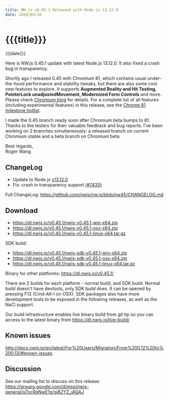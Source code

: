 ```yaml
---
title: NW.js v0.45.1 Released with Node.js 13.12.0
date: 2020/04/10
---
```

# {{{title}}}
{{{date}}}

Here is NW.js 0.45.1 update with latest Node.js 13.12.0. It also fixed a crash bug in transparency.

Shortly ago I released 0.45 with Chromium 81, which contains usual under-the-hood performance and stability tweaks, but there are also some cool new features to explore. It supports **Augmented Reality and Hit Testing, PointerLock unadjustedMovement, Modernized Form Controls** and more. Please check [Chromium blog](https://blog.chromium.org/2020/02/chrome-81-near-field-communications.html) for details. For a complete list of all features (including experimental features) in this release, see the [Chrome 81 milestone hotlist](https://www.chromestatus.com/features#milestone=81).

I made the 0.45 branch ready soon after Chromium beta bumps to 81. Thanks to the testers for their valuable feedback and bug reports. I've been working on 2 branches simultaneously: a released branch on current Chromium stable and a beta branch on Chromium beta.

Best regards,  
Roger Wang

## ChangeLog

- Update to Node.js [v13.12.0](https://nodejs.org/en/blog/release/v13.12.0/)
- Fix: crash in transparency support [(#7433)](https://github.com/nwjs/nw.js/issues/7433)

Full ChangeLog: https://github.com/nwjs/nw.js/blob/nw45/CHANGELOG.md

## Download 

* https://dl.nwjs.io/v0.45.1/nwjs-v0.45.1-win-x64.zip 
* https://dl.nwjs.io/v0.45.1/nwjs-v0.45.1-osx-x64.zip 
* https://dl.nwjs.io/v0.45.1/nwjs-v0.45.1-linux-x64.tar.gz 

SDK build: 
* https://dl.nwjs.io/v0.45.1/nwjs-sdk-v0.45.1-win-x64.zip 
* https://dl.nwjs.io/v0.45.1/nwjs-sdk-v0.45.1-osx-x64.zip 
* https://dl.nwjs.io/v0.45.1/nwjs-sdk-v0.45.1-linux-x64.tar.gz 

Binary for other platforms: https://dl.nwjs.io/v0.45.1/ 

There are 2 builds for each platform - normal build, and SDK build. Normal build doesn't have devtools, only SDK build does. lt can be opened by pressing F12 (Cmd-Alt-I on OSX). SDK packages also have more development tools to be exposed in the following releases, as well as the NaCl support.

Our build infrastructure enables live binary build from git tip so you can access to the latest binary from https://dl.nwjs.io/live-build/ 

## Known issues 

http://docs.nwjs.io/en/latest/For%20Users/Migration/From%200.12%20to%200.13/#known-issues

## Discussion

See our mailing list to discuss on this release: https://groups.google.com/d/msg/nwjs-general/q7ocRqNwE1g/giB2YZ_iAQAJ
